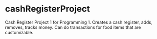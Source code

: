 # cashRegisterProject
Cash Register Project 1 for Programming 1. Creates a cash register, adds, removes, tracks money. Can do transactions for food items that are customizable.
